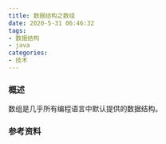 ```yaml
---
title: 数据结构之数组
date: 2020-5-31 06:46:32
tags:
- 数据结构
- java
categories:
- 技术
---
```


### 概述

数组是几乎所有编程语言中默认提供的数据结构。



<!-- more -->



### 参考资料

